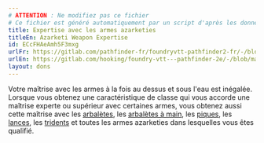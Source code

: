 ```yaml
---
# ATTENTION : Ne modifiez pas ce fichier
# Ce fichier est généré automatiquement par un script d'après les données du module Foundry VTT officiel et de sa traduction
title: Expertise avec les armes azarketies
titleEn: Azarketi Weapon Expertise
id: ECcFHAeAmh5F3mxg
urlFr: https://gitlab.com/pathfinder-fr/foundryvtt-pathfinder2-fr/-/blob/master/data/feats/ECcFHAeAmh5F3mxg.htm
urlEn: https://gitlab.com/hooking/foundry-vtt---pathfinder-2e/-/blob/master/packs/data/feats.db/azarketi-weapon-expertise.json
layout: dons
---
```

Votre maîtrise avec les armes à la fois au dessus et sous l'eau est inégalée. Lorsque vous obtenez une caractéristique de classe qui vous accorde une maîtrise experte ou supérieur avec certaines armes, vous obtenez aussi cette maîtrise avec les [arbalètes](../équipements/arbalète.md), les [arbalètes à main](../équipements/arbalète-de-poing.md), les [piques](../équipements/pique.md), les [lances](../équipements/lance.md), les [tridents](../équipements/trident.md) et toutes les armes azarketies dans lesquelles vous êtes qualifié.
